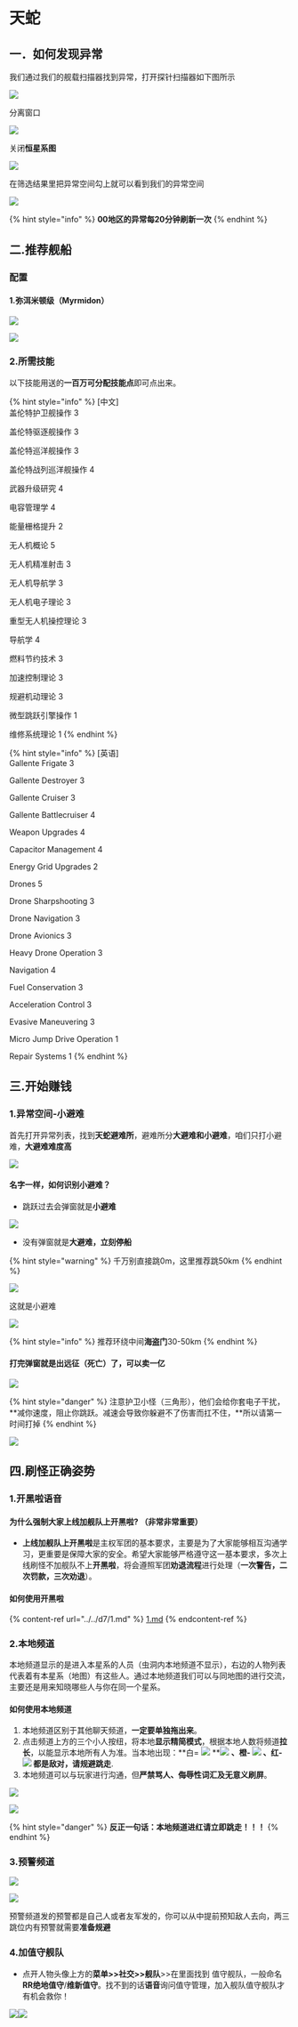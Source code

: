 # 天蛇

## 一．如何发现异常

我们通过我们的舰载扫描器找到异常，打开探针扫描器如下图所示

![](../../.gitbook/assets/64e63012b07eca808ad9e5ac862397dda3448393.png)

分离窗口

![](../../.gitbook/assets/QQ图片20210826163937.png)

关闭**恒星系图**

![](../../.gitbook/assets/QQ截图20210826164029.jpg)

在筛选结果里把异常空间勾上就可以看到我们的异常空间

![](../../.gitbook/assets/QQ截图20210826164302.jpg)

{% hint style="info" %}
**00地区的异常每20分钟刷新一次**
{% endhint %}

## **二.推荐**舰船

### 配置

#### 1.弥洱米顿级（Myrmidon）

![](../../.gitbook/assets/QQ图片20211017200010.png)

![](../../.gitbook/assets/QQ图片20211017200211.png)

### 2.所需技能

以下技能用送的**一百万可分配技能点**即可点出来。

{% hint style="info" %}
\[中文]\
盖伦特护卫舰操作 3&#x20;

盖伦特驱逐舰操作 3&#x20;

盖伦特巡洋舰操作 3&#x20;

盖伦特战列巡洋舰操作 4



武器升级研究 4&#x20;

电容管理学 4&#x20;

能量栅格提升 2



无人机概论 5&#x20;

无人机精准射击 3&#x20;

无人机导航学 3&#x20;

无人机电子理论 3&#x20;

重型无人机操控理论 3



导航学 4&#x20;

燃料节约技术 3&#x20;

加速控制理论 3&#x20;

规避机动理论 3&#x20;

微型跳跃引擎操作 1



维修系统理论 1
{% endhint %}

{% hint style="info" %}
\[英语]\
Gallente Frigate 3&#x20;

Gallente Destroyer 3&#x20;

Gallente Cruiser 3&#x20;

Gallente Battlecruiser 4



Weapon Upgrades 4&#x20;

Capacitor Management 4&#x20;

Energy Grid Upgrades 2



Drones 5&#x20;

Drone Sharpshooting 3&#x20;

Drone Navigation 3&#x20;

Drone Avionics 3&#x20;

Heavy Drone Operation 3



Navigation 4&#x20;

Fuel Conservation 3&#x20;

Acceleration Control 3&#x20;

Evasive Maneuvering 3&#x20;

Micro Jump Drive Operation 1



Repair Systems 1
{% endhint %}

## 三.开始赚钱

### 1.异常空间-小避难

首先打开异常列表，找到**天蛇避难所**，避难所分**大避难和小避难**，咱们只打小避难，**大避难难度高**

![](../../.gitbook/assets/QQ图片20211018124710.png)

#### 名字一样，如何识别小避难？

* 跳跃过去会弹窗就是**小避难**

![](../../.gitbook/assets/QQ图片20211018163922.png)

* 没有弹窗就是**大避难，立刻停船**

{% hint style="warning" %}
千万别直接跳0m，这里推荐跳50km
{% endhint %}

![](../../.gitbook/assets/QQ图片20211018165545.png)

这就是小避难

![](../../.gitbook/assets/QQ图片20211018165839.png)

{% hint style="info" %}
推荐环绕中间**海盗门**30-50km
{% endhint %}

#### 打完弹窗就是出远征（死亡）了，可以卖一亿

![](../../.gitbook/assets/QQ图片20211029180357.png)

{% hint style="danger" %}
注意护卫小怪（三角形），他们会给你套电子干扰，**减你速度，阻止你跳跃。减速会导致你躲避不了伤害而扛不住，**所以请第一时间打掉
{% endhint %}

![](../../.gitbook/assets/QQ图片20211019212754.png)

## 四.刷怪正确姿势

### 1.开黑啦语音

#### 为什么强制大家上线加舰队上开黑啦? （非常非常重要）

* **上线加舰队上开黑啦**是主权军团的基本要求，主要是为了大家能够相互沟通学习，更重要是保障大家的安全。希望大家能够严格遵守这一基本要求，多次上线刷怪不加舰队不上**开黑啦**，将会遵照军团**劝退流程**进行处理（**一次警告，二次罚款，三次劝退**）。

#### 如何使用开黑啦

{% content-ref url="../../d7/1.md" %}
[1.md](../../d7/1.md)
{% endcontent-ref %}

### 2.本地频道

本地频道显示的是进入本星系的人员（虫洞内本地频道不显示），右边的人物列表代表着有本星系（地图）有这些人。通过本地频道我们可以与同地图的进行交流，主要还是用来知晓哪些人与你在同一个星系。

#### **如何使用本地频道**

1. 本地频道区别于其他聊天频道，**一定要单独拖出来**。
2. 点击频道上方的三个小人按纽，将本地**显示精简模式**，根据本地人数将频道**拉长**，以能显示本地所有人为准。当本地出现：**白= **![](../../.gitbook/assets/QQ截图20210717172036.png)** **![](../../.gitbook/assets/QQ截图20210717171725.png) **、橙- **![](../../.gitbook/assets/QQ截图20210717171826.png) **、红- **![](../../.gitbook/assets/QQ截图20210717171915.png) 都是**敌对**，请**规避跳走**.
3. 本地频道可以与玩家进行沟通，但**严禁骂人、侮辱性词汇及无意义刷屏**。

![](../../.gitbook/assets/QQ截图20210717170908.png)

![](../../.gitbook/assets/QQ截图20210717171227.png)

{% hint style="danger" %}
**反正一句话：本地频道进红请立即跳走！！！**
{% endhint %}

### 3.预警频道

![](../../.gitbook/assets/QQ截图20210826213200.jpg)

![](../../.gitbook/assets/QQ截图20210826214306.jpg)

预警频道发的预警都是自己人或者友军发的，你可以从中提前预知敌人去向，两三跳位内有预警就需要**准备规避**

### **4.加值守舰队**

* 点开人物头像上方的**菜单>>社交>>舰队**>>在里面找到 值守舰队，一般命名**RR绝地值守**/**维新值守**。找不到的话**语音**询问值守管理，加入舰队值守舰队才有机会救你！

![](https://gblobscdn.gitbook.com/assets%2F-MeJ0EAKWonevm0jwKJa%2F-MenNV94ajSAsVGEy8Tz%2F-Mendl5EOxU1HPotEJ8g%2F0%20\(11\).png?alt=media\&token=627588c2-08f3-44a7-9983-cc7faec2faa0)![](../../.gitbook/assets/QQ图片20210912123301.png)

##
